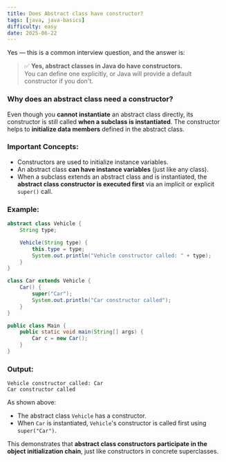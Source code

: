 ```yaml
---
title: Does Abstract class have constructor?
tags: [java, java-basics]
difficulty: easy
date: 2025-06-22
---
```


Yes — this is a common interview question, and the answer is:

> ✅ **Yes, abstract classes in Java do have constructors.**  
You can define one explicitly, or Java will provide a default constructor if you don't.

### Why does an abstract class need a constructor?

Even though you **cannot instantiate** an abstract class directly, its constructor is still called **when a subclass is instantiated**. The constructor helps to **initialize data members** defined in the abstract class.

### Important Concepts:

- Constructors are used to initialize instance variables.
- An abstract class **can have instance variables** (just like any class).
- When a subclass extends an abstract class and is instantiated, the **abstract class constructor is executed first** via an implicit or explicit `super()` call.

### Example:

```java
abstract class Vehicle {
    String type;

    Vehicle(String type) {
        this.type = type;
        System.out.println("Vehicle constructor called: " + type);
    }
}

class Car extends Vehicle {
    Car() {
        super("Car");
        System.out.println("Car constructor called");
    }
}

public class Main {
    public static void main(String[] args) {
        Car c = new Car();
    }
}
```

### Output:

```
Vehicle constructor called: Car
Car constructor called
```

As shown above:
- The abstract class `Vehicle` has a constructor.
- When `Car` is instantiated, `Vehicle`'s constructor is called first using `super("Car")`.

This demonstrates that **abstract class constructors participate in the object initialization chain**, just like constructors in concrete superclasses.


